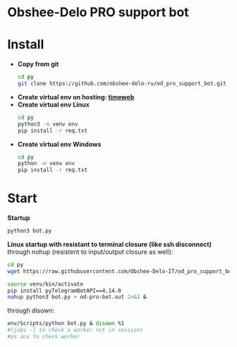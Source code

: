 # Obshee-Delo PRO support bot

# Install
<ul>
<li> <strong>Copy from git</strong>

```bash
cd py
git clone https://github.com/obshee-delo-ru/od_pro_support_bot.git
```

</li>

<li> <strong>Create virtual env on hosting: <a href="https://timeweb.com/ru/docs/virtualnyj-hosting/prilozheniya-i-frejmvorki/python-ustanovka-virtualenv/">timeweb</a></strong>

</li>

<li> <strong>Create virtual env Linux</strong>

```bash
cd py
python3 -m venv env
pip install -r req.txt
```

</li>
<li> <strong>Create virtual env Windows</strong>

```bash
cd py
python -m venv env
pip install -r req.txt
```

</li>

</ul>

# Start

<strong>Startup</strong>

```bash
python3 bot.py
```


<strong>Linux startup with resistant to terminal closure (like ssh disconnect)</strong>  
through nohup (resistent to input/output closure as well):
```bash
cd py
wget https://raw.githubusercontent.com/Obshee-Delo-IT/od_pro_support_bot/main/bot.py

source venv/bin/activate
pip install pyTelegramBotAPI==4.14.0
nohup python3 bot.py > od-pro-bot.out 2>&1 &
```

through disown:
```bash
env/Scripts/python bot.py & disown %1
#(jobs -l to check a worker not in session)
#ps aux to check worker
```
